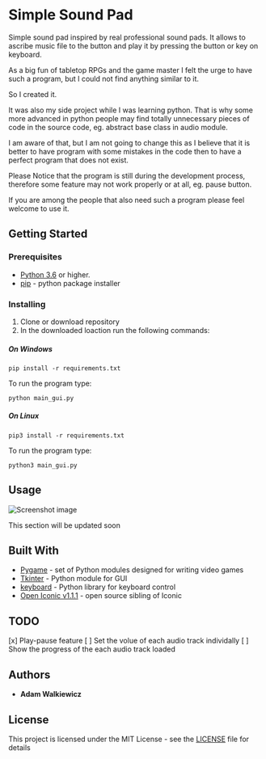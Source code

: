 # Simple Sound Pad

Simple sound pad inspired by real professional sound pads. It allows to ascribe music file to the button and play it by pressing the button or key on keyboard.

As a big fun of tabletop RPGs and the game master I felt the urge to have such a program, but I could not find anything similar to it. 

So I created it.

It was also my side project while I was learning python. That is why some more advanced in python people may find totally unnecessary pieces of code in the source code, eg. abstract base class in audio module.

I am aware of that, but I am not going to change this as I believe that it is better to have program with some mistakes in the code then to have a perfect program that does not exist.

Please Notice that the program is still during the development process, therefore some feature may not work properly or at all, eg. pause button. 

If you are among the people that also need such a program please feel welcome to use it.

## Getting Started

### Prerequisites

*  [Python 3.6](https://www.python.org/download/releases/3.0/) or higher.
*  [pip](https://pip.pypa.io/en/stable/) - python package installer
  
### Installing

1. Clone or download repository
2. In the downloaded loaction run the following commands:

##### On Windows

```
pip install -r requirements.txt
```

To run the program type:

```
python main_gui.py
```

##### On Linux

```
pip3 install -r requirements.txt
```

To run the program type:

```
python3 main_gui.py
```

## Usage

![Screenshot image](https://github.com/ajwalkiewicz/sound-pad/blob/master/image.png)

This section will be updated soon

## Built With

* [Pygame](https://www.pygame.org/docs/) - set of Python modules designed for writing video games
* [Tkinter](https://docs.python.org/3/library/tk.html) - Python module for GUI
* [keyboard](https://pypi.org/project/keyboard/) - Python library for keyboard control
* [Open Iconic v1.1.1](https://github.com/iconic/open-iconic) - open source sibling of Iconic

## TODO

[x] Play-pause feature
[ ] Set the volue of each audio track individally
[ ] Show the progress of the each audio track loaded

## Authors

* **Adam Walkiewicz**

## License

This project is licensed under the MIT License - see the [LICENSE](LICENSE) file for details
